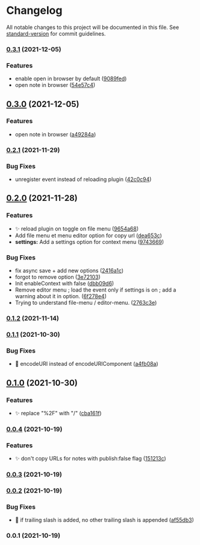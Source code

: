 # Changelog

All notable changes to this project will be documented in this file. See [standard-version](https://github.com/conventional-changelog/standard-version) for commit guidelines.

### [0.3.1](https://github.com/kometenstaub/copy-publish-url/compare/0.2.1...0.3.1) (2021-12-05)


### Features

* enable open in browser by default ([9089fed](https://github.com/kometenstaub/copy-publish-url/commit/9089fedea8919eccf02d30ef84d4f9656f12c83a))
* open note in browser ([54e57c4](https://github.com/kometenstaub/copy-publish-url/commit/54e57c48fb316e5a01e5c540cbd038a103834a75))

## [0.3.0](https://github.com/kometenstaub/copy-publish-url/compare/0.2.1...0.3.0) (2021-12-05)


### Features

* open note in browser ([a49284a](https://github.com/kometenstaub/copy-publish-url/commit/a49284ae0390ae0e7240a331b73a79aa703399f2))

### [0.2.1](https://github.com/kometenstaub/copy-publish-url/compare/0.2.0...0.2.1) (2021-11-29)


### Bug Fixes

* unregister event instead of reloading plugin ([42c0c94](https://github.com/kometenstaub/copy-publish-url/commit/42c0c9448b1edac6454c7f348f41c93cc84b98aa))

## [0.2.0](https://github.com/kometenstaub/copy-publish-url/compare/0.1.2...0.2.0) (2021-11-28)


### Features

* :sparkles: reload plugin on toggle on file menu ([9654a68](https://github.com/kometenstaub/copy-publish-url/commit/9654a686c3e8ffc595175c365073667b71befa2b))
* Add file menu et menu editor option for copy url ([dea653c](https://github.com/kometenstaub/copy-publish-url/commit/dea653c6ffe0d5084a5f6975417f9daabdb91823))
* **settings:** Add a settings option for context menu ([9743669](https://github.com/kometenstaub/copy-publish-url/commit/9743669c02ee403d70f16b458f6525afabcd2d65))


### Bug Fixes

* fix async save + add new options ([2416a1c](https://github.com/kometenstaub/copy-publish-url/commit/2416a1c6d869b02ef91138f65b53be3ab044f711))
* forgot to remove option ([3e72103](https://github.com/kometenstaub/copy-publish-url/commit/3e7210303e569d4c9a3338a7821de4e05d880f5c))
* Init enableContext with false ([dbb09d6](https://github.com/kometenstaub/copy-publish-url/commit/dbb09d66745d125bbcf370f3b1b043ba6e675473))
* Remove editor menu ; load the event only if settings is on ; add a warning about it in option. ([6f278e4](https://github.com/kometenstaub/copy-publish-url/commit/6f278e420e050da2eb8c48b30ef6f6a1289dc309))
* Trying to understand file-menu / editor-menu. ([2763c3e](https://github.com/kometenstaub/copy-publish-url/commit/2763c3ea9df3c09752ceed510f36f981a3973273))

### [0.1.2](https://github.com/kometenstaub/copy-publish-url/compare/0.1.1...0.1.2) (2021-11-14)

### [0.1.1](https://github.com/kometenstaub/copy-publish-url/compare/0.1.0...0.1.1) (2021-10-30)


### Bug Fixes

* :bug: encodeURI instead of encodeURIComponent ([a4fb08a](https://github.com/kometenstaub/copy-publish-url/commit/a4fb08a91d7b596d933f6260171ee0e94f040703))

## [0.1.0](https://github.com/kometenstaub/copy-publish-url/compare/0.0.4...0.1.0) (2021-10-30)


### Features

* :sparkles: replace "%2F" with "/" ([cba161f](https://github.com/kometenstaub/copy-publish-url/commit/cba161fed017af7e58eb85cf99c6204d12048744))

### [0.0.4](https://github.com/kometenstaub/copy-publish-url/compare/0.0.3...0.0.4) (2021-10-19)


### Features

* :sparkles: don't copy URLs for notes with publish:false flag ([151213c](https://github.com/kometenstaub/copy-publish-url/commit/151213ca20c0c2e6225471e112c15d9f64109a49))

### [0.0.3](https://github.com/kometenstaub/copy-publish-url/compare/0.0.2...0.0.3) (2021-10-19)

### [0.0.2](https://github.com/kometenstaub/copy-publish-url/compare/0.0.1...0.0.2) (2021-10-19)


### Bug Fixes

* :bug: if trailing slash is added, no other trailing slash is appended ([af55db3](https://github.com/kometenstaub/copy-publish-url/commit/af55db3a9c37054eeb29a7c236a1950d45232ae1))

### 0.0.1 (2021-10-19)
